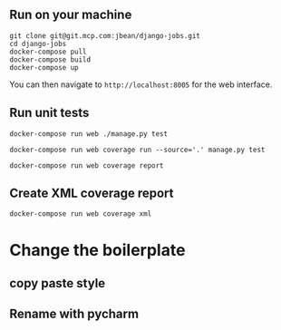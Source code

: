 ## Run on your machine

    git clone git@git.mcp.com:jbean/django-jobs.git
    cd django-jobs
    docker-compose pull
    docker-compose build
    docker-compose up
   
You can then navigate to `http://localhost:8005` for the web interface.


## Run unit tests

    docker-compose run web ./manage.py test
    
    docker-compose run web coverage run --source='.' manage.py test
    
    docker-compose run web coverage report
  
    
## Create XML coverage report

    docker-compose run web coverage xml
    
    
    
# Change the boilerplate

## copy paste style

## Rename with pycharm

